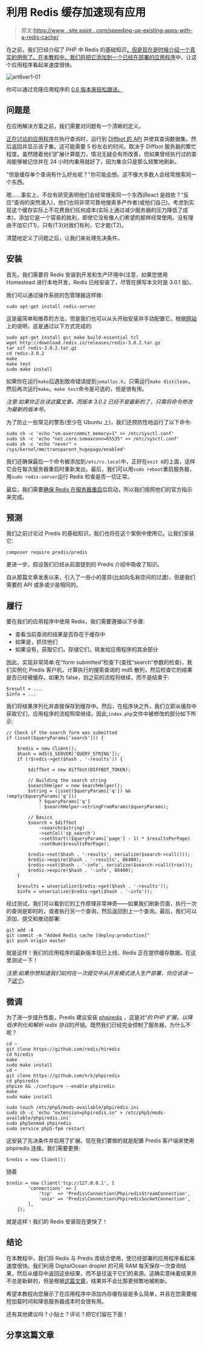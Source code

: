 # 利用 Redis 缓存加速现有应用

> 原文:[https://www . site point . com/speeding-up-existing-apps-with-a-redis-cache/](https://www.sitepoint.com/speeding-up-existing-apps-with-a-redis-cache/)

在之前，我们已经介绍了 PHP 中 Redis 的基础知识[，但是现在是时候介绍一个真实的用例了。在本教程中，我们将把它添加到一个已经在](https://www.sitepoint.com/an-introduction-to-redis-in-php-using-predis/)[部署的应用程序](https://www.sitepoint.com/deploying-php-apps-digitalocean-dploy-io/)中，让这个应用程序看起来速度很快。

![art6ver1-01](../Images/6c301bdf6d830a36a29aa6542ce55f6a.png)

你可以通过克隆应用程序的 [0.6 版本来轻松跟进。](https://github.com/Swader/diffbot-sp-search/releases/tag/0.6)

## 问题是

在应用解决方案之前，我们需要对问题有一个清晰的定义。

[正在讨论的应用程序](http://search.sitepoint.tools)在执行查询时，运行到 [Diffbot 的 API](https://www.sitepoint.com/turning-crawled-website-search-engine-php/) 并使其查询数据集。然后返回并显示该子集。这可能需要 5 秒左右的时间，取决于 Diffbot 服务器的繁忙程度。虽然随着他们扩展计算能力，情况无疑会有所改善，但如果曾经执行过的查询能够被记住并在 24 小时内重用就好了，因为集合只是那么频繁地刷新。

"但是缓存单个查询有什么好处呢？"你可能会想。这不像大多数人会经常搜索同一个东西。

嗯……事实上，不仅有研究表明他们会经常搜索同一个东西(React 是趋势？“反应”查询的突然涌入)，他们也将非常可靠地搜索多产作者(或他们自己)。考虑到实现这个缓存实际上不花费我们任何成本(实际上通过减少服务器的压力降低了成本)，添加它是一个容易的胜利，即使它没有像人们希望的那样经常使用。没有理由不加它(T1)，只有(T3)对我们有利，它才能(T2)。

清楚地定义了问题之后，让我们来处理先决条件。

## 安装

首先，我们需要将 Redis 安装到开发和生产环境中(注意，如果您使用 Homestead 进行本地开发，Redis 已经安装了，尽管在撰写本文时是 3.0.1 版)。

我们可以通过操作系统的包管理器这样做:

```
sudo apt-get install redis-server
```

这是最简单和推荐的方法，但是我们也可以从头开始安装并手动配置它。根据[网站](http://redis.io/download#installation)上的说明，这是通过以下方式完成的:

```
sudo apt-get install gcc make build-essential tcl
wget http://download.redis.io/releases/redis-3.0.2.tar.gz
tar xzf redis-3.0.2.tar.gz
cd redis-3.0.2
make
make test
sudo make install
```

如果你在运行`make`后遇到致命错误提到`jemalloc.h`，只需运行`make distclean`，然后再次运行`make`。`make test`命令是可选的，但是很有用。

*注意:如果你正在读这篇文章，而版本 3.0.2 已经不是最新的了，只需将命令修改为最新的版本号。*

为了防止一些常见的警告(至少在 Ubuntu 上)，我们还预防性地运行了以下命令:

```
sudo sh -c 'echo "vm.overcommit_memory=1" >> /etc/sysctl.conf'
sudo sh -c 'echo "net.core.somaxconn=65535" >> /etc/sysctl.conf'
sudo sh -c 'echo "never" > /sys/kernel/mm/transparent_hugepage/enabled'
```

我们还确保最后一个命令被添加到`/etc/rc.local`中，正好在`exit 0`的上面，这样它会在每次服务器重启时重新发出。最后，我们可以用`sudo reboot`重启服务器，用`sudo redis-server`运行 Redis 检查是否一切正常。

最后，我们需要[确保 Redis 在服务器重启](http://redis.io/topics/quickstart#installing-redis-more-properly)后启动，所以我们按照他们的官方指示来完成。

## 预测

我们之前讨论过 Predis 的基础知识，我们也将在这个案例中使用它。让我们安装它:

```
composer require predis/predis
```

更进一步，假设我们已经从前面提到的 Predis 介绍中吸收了知识。

自从那篇文章发表以来，引入了一些小的差异(比如向名称空间的过渡)，但是我们需要的 API 或多或少是相同的。

## 履行

要在我们的应用程序中使用 Redis，我们需要遵循以下步骤:

*   查看当前查询的结果是否存在于缓存中
*   如果是，抓住他们
*   如果没有，获取它们，存储它们，转发给应用程序的其余部分

因此，实现非常简单:在“form submitted”检查下(查找“search”参数的检查)，我们实例化 Predis 客户机，计算执行的搜索查询的 md5 散列，然后检查它的结果是否已经被缓存。如果为 false，则之前的流程将继续，而不是结束于:

```
$result = ...
$info = ...
```

我们将结果序列化并直接保存到缓存中。然后，在程序块之外，我们立即从缓存中获取它们，应用程序的流程照常继续。因此,`index.php`文件中被修改的部分如下所示:

```
// Check if the search form was submitted
if (isset($queryParams['search'])) {

    $redis = new Client();
    $hash = md5($_SERVER['QUERY_STRING']);
    if (!$redis->get($hash . '-results')) {

        $diffbot = new Diffbot(DIFFBOT_TOKEN);

        // Building the search string
        $searchHelper = new SearchHelper();
        $string = (isset($queryParams['q']) && !empty($queryParams['q']))
            ? $queryParams['q']
            : $searchHelper->stringFromParams($queryParams);

        // Basics
        $search = $diffbot
            ->search($string)
            ->setCol('sp_search')
            ->setStart(($queryParams['page'] - 1) * $resultsPerPage)
            ->setNum($resultsPerPage);

        $redis->set($hash . '-results', serialize($search->call()));
        $redis->expire($hash . '-results', 86400);
        $redis->set($hash . '-info', serialize($search->call(true)));
        $redis->expire($hash . '-info', 86400);
    }

    $results = unserialize($redis->get($hash . '-results'));
    $info = unserialize($redis->get($hash . '-info'));
```

经过测试，我们可以看到它的工作原理非常神奇——如果我们刷新页面，执行一次的查询是即时的，或者执行另一个查询，然后返回到上一个查询。最后，我们可以添加、提交和推动部署:

```
git add -A
git commit -m "Added Redis cache [deploy:production]"
git push origin master
```

就是这样！我们的应用程序的最新版本现已上线，Redis 正在提供缓存数据。在这里测试一下！

*注意:如果你想知道我们如何在一次提交中从开发模式进入生产部署，你应该读一下[这个](https://www.sitepoint.com/deploying-php-apps-digitalocean-dploy-io/)。*

## 微调

为了进一步提升性能，Predis 建议安装 [phpiredis](https://github.com/nrk/phpiredis) ，这是对“*的 PHP 扩展，以降低序列化和解析 redis 协议*的开销。既然我们已经完全控制了服务器，为什么不呢？

```
cd ~
git clone https://github.com/redis/hiredis
cd hiredis
make
sudo make install
cd ~
git clone https://github.com/nrk/phpiredis
cd phpiredis
phpize && ./configure --enable-phpiredis
make
sudo make install

sudo touch /etc/php5/mods-available/phpiredis.ini
sudo sh -c 'echo "extension=phpiredis.so" > /etc/php5/mods-available/phpiredis.ini'
sudo php5enmod phpiredis
sudo service php5-fpm restart
```

这安装了先决条件并启用了扩展。现在我们要做的就是配置 Predis 客户端来使用 phpiredis 连接。我们需要更换:

```
$redis = new Client();
```

随着

```
$redis = new Client('tcp://127.0.0.1', [
        'connections' => [
            'tcp'  => 'Predis\Connection\PhpiredisStreamConnection',
            'unix' => 'Predis\Connection\PhpiredisSocketConnection',
        ],
    ]);
```

就是这样！我们的 Redis 安装现在更快了！

## 结论

在本教程中，我们将 Redis 与 Predis 库结合使用，使已经部署的应用程序看起来速度很快。我们利用 DigitalOcean droplet 的可用 RAM 每天保存一次查询结果，然后从缓存中返回这些结果，而不是往返于它们的来源。这确实意味着结果并不总是新鲜的，但是根据[这篇文章](https://www.sitepoint.com/crawling-searching-entire-domains-diffbot/)，结果并不会比那更频繁地被刷新。

希望本教程向您展示了在应用程序中添加内存缓存层是多么简单，并且在您需要缩短加载时间和降低服务器成本时会很有用。

还有其他建议吗？小贴士？评论？把它们留在下面！

## 分享这篇文章